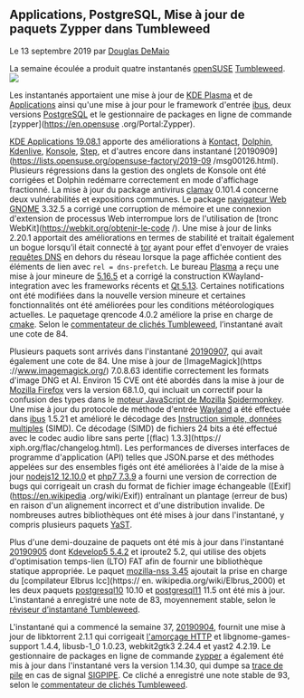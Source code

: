Applications, PostgreSQL, Mise à jour de paquets Zypper dans Tumbleweed
---------------------------------------------------------------

Le 13 septembre 2019 par [Douglas DeMaio](https://news.opensuse.org/author/ddemaio/)

La semaine écoulée a produit quatre instantanés [openSUSE](https://www.opensuse.org/) [Tumbleweed](https://en.opensuse.org/Portal:Tumbleweed). ![](https://news.opensuse.org/wp-content/uploads/2018/01/yast-logo.png)

Les instantanés apportaient une mise à jour de [KDE Plasma](https://kde.org/plasma-desktop) et de [Applications](https://kde.org/applications/) ainsi qu'une mise à jour pour le framework d'entrée [ibus](https://github.com/ibus/ibus/wiki), deux versions [PostgreSQL](https://www.postgresql.org/) et le gestionnaire de packages en ligne de commande [zypper](https://en.opensuse .org/Portal:Zypper).

[KDE Applications 19.08.1](https://kde.org/announcements/announce-applications-19.08.1.php) apporte des améliorations à [Kontact](https://kontact.kde.org/), [Dolphin]( https://kde.org/applications/system/org.kde.dolphin), [Kdenlive](https://kdenlive.org/en/), [Konsole](https://konsole.kde.org/), [Step](https://kde.org/applications/education/org.kde.step), et d'autres encore dans instantané [20190909](https://lists.opensuse.org/opensuse-factory/2019-09 /msg00126.html). Plusieurs régressions dans la gestion des onglets de Konsole ont été corrigées et Dolphin redémarre correctement en mode d'affichage fractionné.
La mise à jour du package antivirus [clamav](https://www.clamav.net/) 0.101.4 concerne deux vulnérabilités et expositions communes.
Le package [navigateur Web GNOME](https://wiki.gnome.org/Apps/Web) 3.32.5 a corrigé une corruption de mémoire et une connexion d'extension de processus Web interrompue lors de l'utilisation de [tronc WebKit](https://webkit.org/obtenir-le-code /).
Une mise à jour de links 2.20.1 apportait des améliorations en termes de stabilité et traitait également un bogue lorsqu’il était connecté à [tor](https://www.torproject.org/) ayant pour effet d'envoyer de vraies [requêtes DNS](https://en.wikipedia.org/wiki/nom_domaine_système) en dehors du réseau lorsque la page affichée contient des éléments de lien avec `rel = dns-prefetch`.
Le bureau [Plasma](https://kde.org/plasma-desktop) a reçu une mise à jour mineure de [5.16.5](https://kde.org/announcements/plasma-5.16.5.php) et a corrigé la construction KWayland-integration avec les frameworks récents et [Qt 5.13](https://www.qt.io/qt5-13). Certaines notifications ont été modifiées dans la nouvelle version mineure et certaines fonctionnalités ont été améliorées pour les conditions météorologiques actuelles.
Le paquetage qrencode 4.0.2 améliore la prise en charge de [cmake](https://cmake.org/).
Selon le [commentateur de clichés Tumbleweed](http://review.tumbleweed.boombatower.com/), l’instantané avait une cote de 84.

Plusieurs paquets sont arrivés dans l'instantané [20190907](https://lists.opensuse.org/opensuse-factory/2019-09/msg00096.html), qui avait également une cote de 84.
Une mise à jour de [ImageMagick](https ://www.imagemagick.org/) 7.0.8.63 identifie correctement les formats d'image DNG et AI.
Environ 15 CVE ont été abordés dans la mise à jour de [Mozilla Firefox](https://www.mozilla.org/en-US/firefox/new/) vers la version 68.1.0, qui incluait un correctif pour la confusion des types dans le [moteur JavaScript de Mozilla](https://developer.mozilla.org/en-US/docs/JavaScript) [Spidermonkey](https://developer.mozilla.org/en-US/docs/Mozilla/Projects/SpiderMonkey).
Une mise à jour du protocole de méthode d'entrée [Wayland](https://wayland.freedesktop.org/) a été effectuée dans [ibus](https://github.com/ibus/ibus/wiki) 1.5.21 et amélioré le décodage des [Instruction simple, données multiples](https://en.wikipedia.org/wiki/SIMD) (SIMD). Ce décodage (SIMD) de fichiers 24 bits a été effectué avec le codec audio libre sans perte [(flac) 1.3.3](https:// xiph.org/flac/changelog.html).
Les performances de diverses interfaces de programme d'application (API) telles que JSON.parse et des méthodes appelées sur des ensembles figés ont été améliorées à l'aide de la mise à jour [nodejs12 12.10.0](https://nodejs.org/en/download/current/) et [php7 7.3.9](https://www.php.net/ChangeLog-7.php#7.3.9) a fourni une version de correction de bugs qui corrigeait un crash du format de fichier image échangeable ([Exif](https://en.wikipedia .org/wiki/Exif)) entraînant un plantage (erreur de bus) en raison d'un alignement incorrect et d'une distribution invalide. De nombreuses autres bibliothèques ont été mises à jour dans l'instantané, y compris plusieurs paquets [YaST](http://yast.opensuse.org/).

Plus d'une demi-douzaine de paquets ont été mis à jour dans l'instantané [20190905](https://lists.opensuse.org/opensuse-factory/2019-09/msg00081.html) dont [Kdevelop5 5.4.2](https://userbase.kde.org/KDevelop5/Manual/Customizing_KDevelop) et iproute2 5.2, qui utilise des objets d'optimisation temps-lien (LTO) FAT afin de fournir une bibliothèque statique appropriée.
Le paquet [mozilla-nss 3.45](https://developer.mozilla.org/en-US/docs/Mozilla/Projects/NSS/NSS_3.45_release_notes) ajoutait la prise en charge du [compilateur Elbrus lcc](https:// en. wikipedia.org/wiki/Elbrus_2000) et les deux paquets [postgresql10](https://www.postgresql.org/about/news/1786/) 10.10 et [postgresql11](https://www.postgresql.org/about/news/1894/) 11.5 ont été mis à jour.
L'instantané a enregistré une note de 83, moyennement stable, selon le [réviseur d’instantané Tumbleweed](http://review.tumbleweed.boombatower.com/).

L'instantané qui a commencé la semaine 37, [20190904](https://lists.opensuse.org/opensuse-factory/2019-09/msg00065.html), fournit une mise à jour de libktorrent 2.1.1 qui corrigeait [l'amorçage HTTP](https://en.wikipedia.org/wiki/Super-seeding) et libgnome-games-support 1.4.4, libusb-1_0 1.0.23, webkit2gtk3 2.24.4 et yast2 4.2.19. Le gestionnaire de packages en ligne de commande [zypper](https://en.opensuse.org/Portal:Zypper) a également été mis à jour dans l'instantané vers la version 1.14.30, qui dumpe sa [trace de pile](https://en.wikipedia.org/wiki/Stack_trace) en cas de signal [SIGPIPE](https://www.quora.com/What-are-SIGPIPEs).
Ce cliché a enregistré une note stable de 93, selon le [commentateur de clichés Tumbleweed](http://review.tumbleweed.boombatower.com/).
